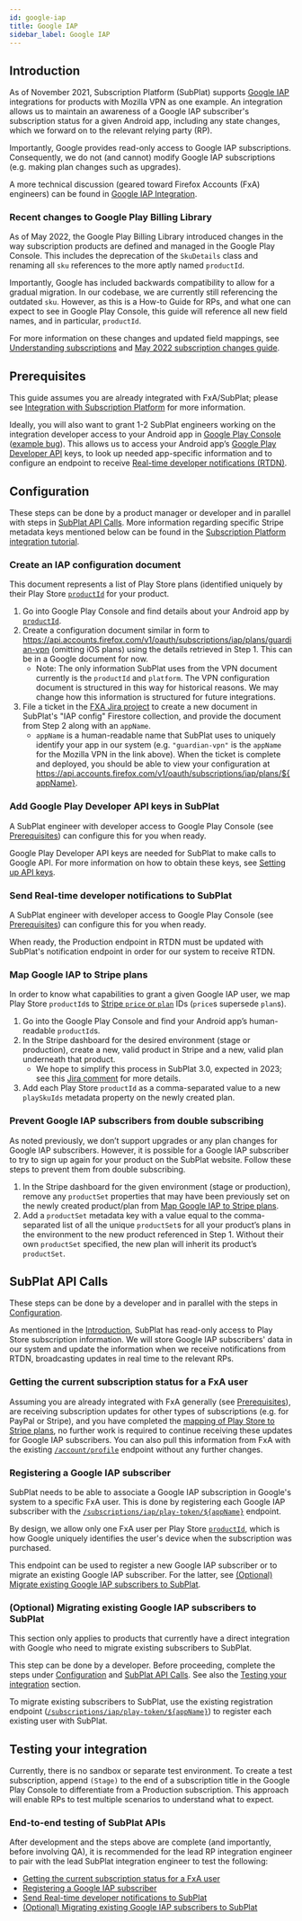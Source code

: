 ```yaml
---
id: google-iap
title: Google IAP
sidebar_label: Google IAP
---
```


## Introduction

As of November 2021, Subscription Platform (SubPlat) supports [Google IAP](https://developer.android.com/google/play/billing) integrations for products with Mozilla VPN as one example. An integration allows us to maintain an awareness of a Google IAP subscriber's subscription status for a given Android app, including any state changes, which we forward on to the relevant relying party (RP).

Importantly, Google provides read-only access to Google IAP subscriptions. Consequently, we do not (and cannot) modify Google IAP subscriptions (e.g. making plan changes such as upgrades).

A more technical discussion (geared toward Firefox Accounts (FxA) engineers) can be found in [Google IAP Integration](/ecosystem-platform/tutorials/subscription-platform#google-iap-integration).

### Recent changes to Google Play Billing Library

As of May 2022, the Google Play Billing Library introduced changes in the way subscription products are defined and managed in the Google Play Console. This includes the deprecation of the `SkuDetails` class and renaming all `sku` references to the more aptly named `productId`.

Importantly, Google has included backwards compatibility to allow for a gradual migration. In our codebase, we are currently still referencing the outdated `sku`. However, as this is a How-to Guide for RPs, and what one can expect to see in Google Play Console, this guide will reference all new field names, and in particular, `productId`.

For more information on these changes and updated field mappings, see [Understanding subscriptions](https://support.google.com/googleplay/android-developer/answer/12154973) and [May 2022 subscription changes guide](https://developer.android.com/google/play/billing/compatibility).

## Prerequisites

This guide assumes you are already integrated with FxA/SubPlat; please see [Integration with Subscription Platform](/ecosystem-platform/relying-parties/tutorials/integration-with-subscription-platform) for more information.

Ideally, you will also want to grant 1-2 SubPlat engineers working on the integration developer access to your Android app in [Google Play Console](https://play.google.com/console) ([example bug](https://bugzilla.mozilla.org/show_bug.cgi?id=1726184)). This allows us to access your Android app’s [Google Play Developer API](https://developers.google.com/android-publisher) keys, to look up needed app-specific information and to configure an endpoint to receive [Real-time developer notifications (RTDN)](https://developer.android.com/google/play/billing/rtdn-reference).

## Configuration

These steps can be done by a product manager or developer and in parallel with steps in [SubPlat API Calls](#subplat-api-calls). More information regarding specific Stripe metadata keys mentioned below can be found in the [Subscription Platform integration tutorial](/ecosystem-platform/tutorials/subscription-platform#stripe-productplans).

### Create an IAP configuration document

This document represents a list of Play Store plans (identified uniquely by their Play Store [`productId`](https://support.google.com/googleplay/android-developer/answer/140504#zippy=%2Ccreate-a-new-subscription) for your product.

1. Go into Google Play Console and find details about your Android app by [`productId`](https://support.google.com/googleplay/android-developer/answer/140504#zippy=%2Ccreate-a-new-subscription).
2. Create a configuration document similar in form to https://api.accounts.firefox.com/v1/oauth/subscriptions/iap/plans/guardian-vpn (omitting iOS plans) using the details retrieved in Step 1. This can be in a Google document for now.
   - Note: The only information SubPlat uses from the VPN document currently is the `productId` and `platform`. The VPN configuration document is structured in this way for historical reasons. We may change how this information is structured for future integrations.
3. File a ticket in the [FXA Jira project](https://mozilla-hub.atlassian.net/browse/FXA) to create a new document in SubPlat's "IAP config" Firestore collection, and provide the document from Step 2 along with an `appName`.
   - `appName` is a human-readable name that SubPlat uses to uniquely identify your app in our system (e.g. `"guardian-vpn"` is the `appName` for the Mozilla VPN in the link above).
     When the ticket is complete and deployed, you should be able to view your configuration at https://api.accounts.firefox.com/v1/oauth/subscriptions/iap/plans/${appName}.

### Add Google Play Developer API keys in SubPlat

A SubPlat engineer with developer access to Google Play Console (see [Prerequisites](#prerequisites)) can configure this for you when ready.

Google Play Developer API keys are needed for SubPlat to make calls to Google API. For more information on how to obtain these keys, see [Setting up API keys](https://support.google.com/googleapi/answer/6158862).

### Send Real-time developer notifications to SubPlat

A SubPlat engineer with developer access to Google Play Console (see [Prerequisites](#prerequisites)) can configure this for you when ready.

When ready, the Production endpoint in RTDN must be updated with SubPlat's notification endpoint in order for our system to receive RTDN.

### Map Google IAP to Stripe plans

In order to know what capabilities to grant a given Google IAP user, we map Play Store `productId`s to [Stripe `price` or `plan`](https://support.stripe.com/questions/how-to-create-products-and-prices) IDs (`price`s supersede `plan`s).

1. Go into the Google Play Console and find your Android app’s human-readable `productId`s.
2. In the Stripe dashboard for the desired environment (stage or production), create a new, valid product in Stripe and a new, valid plan underneath that product.
   - We hope to simplify this process in SubPlat 3.0, expected in 2023; see this [Jira comment](https://mozilla-hub.atlassian.net/browse/PSP-64?focusedCommentId=627245) for more details.
3. Add each Play Store `productId` as a comma-separated value to a new `playSkuIds` metadata property on the newly created plan.

### Prevent Google IAP subscribers from double subscribing

As noted previously, we don’t support upgrades or any plan changes for Google IAP subscribers. However, it is possible for a Google IAP subscriber to try to sign up again for your product on the SubPlat website. Follow these steps to prevent them from double subscribing.

1. In the Stripe dashboard for the given environment (stage or production), remove any `productSet` properties that may have been previously set on the newly created product/plan from [Map Google IAP to Stripe plans](#map-google-iap-to-stripe-plans).
2. Add a `productSet` metadata key with a value equal to the comma-separated list of all the unique `productSet`s for all your product’s plans in the environment to the new product referenced in Step 1. Without their own `productSet` specified, the new plan will inherit its product’s `productSet`.

## SubPlat API Calls

These steps can be done by a developer and in parallel with the steps in [Configuration](#configuration).

As mentioned in the [Introduction](#introduction), SubPlat has read-only access to Play Store subscription information. We will store Google IAP subscribers' data in our system and update the information when we receive notifications from RTDN, broadcasting updates in real time to the relevant RPs.

### Getting the current subscription status for a FxA user

Assuming you are already integrated with FxA generally (see [Prerequisites](#prerequisites)), are receiving subscription updates for other types of subscriptions (e.g. for PayPal or Stripe), and you have completed the [mapping of Play Store to Stripe plans](#map-google-iap-to-stripe-plans), no further work is required to continue receiving these updates for Google IAP subscribers. You can also pull this information from FxA with the existing [`/account/profile`](/ecosystem-platform/api#tag/Account/operation/getAccountProfile) endpoint without any further changes.

### Registering a Google IAP subscriber

SubPlat needs to be able to associate a Google IAP subscription in Google's system to a specific FxA user. This is done by registering each Google IAP subscriber with the [`/subscriptions/iap/play-token/${appName}`](/ecosystem-platform/api#tag/Subscriptions/operation/postOauthSubscriptionsIapPlaytokenAppname) endpoint.

By design, we allow only one FxA user per Play Store [`productId`](https://support.google.com/googleplay/android-developer/answer/140504#zippy=%2Ccreate-a-new-subscription), which is how Google uniquely identifies the user's device when the subscription was purchased.

This endpoint can be used to register a new Google IAP subscriber or to migrate an existing Google IAP subscriber. For the latter, see [(Optional) Migrate existing Google IAP subscribers to SubPlat](#optional-migrating-existing-google-iap-subscribers-to-subplat).

### (Optional) Migrating existing Google IAP subscribers to SubPlat

This section only applies to products that currently have a direct integration with Google who need to migrate existing subscribers to SubPlat.

This step can be done by a developer. Before proceeding, complete the steps under [Configuration](#configuration) and [SubPlat API Calls](#subplat-api-calls). See also the [Testing your integration](#testing-your-integration) section.

To migrate existing subscribers to SubPlat, use the existing registration endpoint ([`/subscriptions/iap/play-token/${appName}`](/ecosystem-platform/api#tag/Subscriptions/operation/postOauthSubscriptionsIapPlaytokenAppname)) to register each existing user with SubPlat.

## Testing your integration

Currently, there is no sandbox or separate test environment. To create a test subscription, append `(Stage)` to the end of a subscription title in the Google Play Console to differentiate from a Production subscription. This approach will enable RPs to test multiple scenarios to understand what to expect.

### End-to-end testing of SubPlat APIs

After development and the steps above are complete (and importantly, before involving QA), it is recommended for the lead RP integration engineer to pair with the lead SubPlat integration engineer to test the following:

- [Getting the current subscription status for a FxA user](#getting-the-current-subscription-status-for-a-fxa-user)
- [Registering a Google IAP subscriber](#registering-a-google-iap-subscriber)
- [Send Real-time developer notifications to SubPlat](#send-real-time-developer-notifications-to-subplat)
- [(Optional) Migrating existing Google IAP subscribers to SubPlat](#optional-migrating-existing-google-iap-subscribers-to-subplat)
